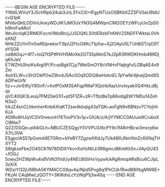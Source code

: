 -----BEGIN AGE ENCRYPTED FILE-----
YWdlLWVuY3J5cHRpb24ub3JnL3YxCi0+IFgyNTUxOSBKbXZZSFV0aU9IdUcvQ1pK
MVdvQktLODVnUkwyWDJtK1JMOUxYN3Q4MWpnClM2OEYzWFcyUnZpS0hIRmFwMlo1
WnJlcnlqK2RlMDFzcml1MzBhcjJJSDQKLS0tIERzbFhKNVZSNDFFWktsL0VheXNZ
NHk2ZUVnTm5wR0prekorT3lpU2FtcG8Kc71p5w+Xj2OAyU0LTUhBGT/qO9TeYSGA
/ut8AOqJ+4f7+toQ7tSPtfHVH5MnXe2G735pNmS7eJ2pR3RWDKHmb48RDjqKhJeV
ETWZHUIhsiKs4rgi9Y/FcvpBgk1Cjy7WeiSmOY8cVNHvFfajkgfv/LGBqAE4n9Zm
4utrELW+cSH2OkPOwZ8tvdJSAcGOq5ODQ8wHoknEL7pYwN/4jkwjQmdS5ADPwUrN
5z++JxrEtKyY9GriF/+tlotPOxM3SAFqpfMaFXQshbXazUnvIxyak0Q4HkLd8jqs
qVC40QK3Leoq7PM20eG1i1+pt5F1ZR+zR+TfbzBeTp66xdqjEtKYM0u14ZehN3sO
ltAJZ4snCLhkmherKnbAXtaKT2sw4kbqlg43aTQK+aoFgN9v6BNzv7CYojhhK/Ji
ADtRo8HJqVCSV0meunH76TnoPV3v1p+GX/A/z/A/jYYMCC0AUuw9C/ubsXCl8Kw7
QZZ/DGQe+p94iGLh+NBUCZESQgyY5VVPU3/6cPY9c1f4RrHBcw3mxrp6wX7rL00A
ESgpclAS57pGxmd4E7GRm+bYeBY7ZgzwXKdJy7Uk48IllJNm1tinZc6XNqTHXYT2
S8lgkseFbe2O4SCK1N78DIDXYkvnXsHzNIlJ/3R6gmcdMvkKk5n+VAyQU43+fOGJ
5owy2HZWpWu4xBVIiN31VdUy4NEU9SIiHxVypxA/kRgRmopMlsBcu6CJlpL3sXiX
WDziYl32jUNRhA5KYMACCG9qv4a/Njtd5Pvg9q1PhCUk1RwdB8ifbgMW8E+FKzAI
CAqMwLzQOTY+3KtKdvLcYzWqP1j3w4Sq
-----END AGE ENCRYPTED FILE-----
